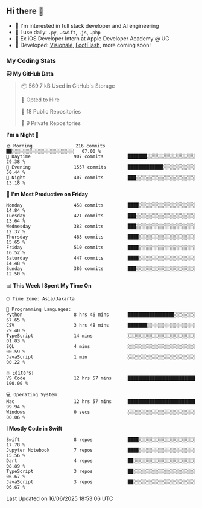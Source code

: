 ## Hi there 👋

- 🤖 I'm interested in full stack developer and AI engineering
- 🌱 I use daily: `.py`, `.swift`, `.js`, `.php`
- 🍎 Ex iOS Developer Intern at Apple Developer Academy @ UC
- 🔨 Developed: [Visionalé](https://apps.apple.com/id/app/visional%C3%A9/id6737191146), [FootFlash](https://apps.apple.com/id/app/footflash/id6550905078), more coming soon!

### My Coding Stats

<!--START_SECTION:waka-->
**🐱 My GitHub Data** 

> 📦 569.7 kB Used in GitHub's Storage 
 > 
> 💼 Opted to Hire
 > 
> 📜 18 Public Repositories 
 > 
> 🔑 9 Private Repositories 
 > 
**I'm a Night 🦉** 

```text
🌞 Morning                216 commits         ██░░░░░░░░░░░░░░░░░░░░░░░   07.00 % 
🌆 Daytime                907 commits         ███████░░░░░░░░░░░░░░░░░░   29.38 % 
🌃 Evening                1557 commits        █████████████░░░░░░░░░░░░   50.44 % 
🌙 Night                  407 commits         ███░░░░░░░░░░░░░░░░░░░░░░   13.18 % 
```
📅 **I'm Most Productive on Friday** 

```text
Monday                   458 commits         ████░░░░░░░░░░░░░░░░░░░░░   14.84 % 
Tuesday                  421 commits         ███░░░░░░░░░░░░░░░░░░░░░░   13.64 % 
Wednesday                382 commits         ███░░░░░░░░░░░░░░░░░░░░░░   12.37 % 
Thursday                 483 commits         ████░░░░░░░░░░░░░░░░░░░░░   15.65 % 
Friday                   510 commits         ████░░░░░░░░░░░░░░░░░░░░░   16.52 % 
Saturday                 447 commits         ████░░░░░░░░░░░░░░░░░░░░░   14.48 % 
Sunday                   386 commits         ███░░░░░░░░░░░░░░░░░░░░░░   12.50 % 
```


📊 **This Week I Spent My Time On** 

```text
🕑︎ Time Zone: Asia/Jakarta

💬 Programming Languages: 
Python                   8 hrs 46 mins       █████████████████░░░░░░░░   67.65 % 
CSV                      3 hrs 48 mins       ███████░░░░░░░░░░░░░░░░░░   29.40 % 
TypeScript               14 mins             ░░░░░░░░░░░░░░░░░░░░░░░░░   01.83 % 
SQL                      4 mins              ░░░░░░░░░░░░░░░░░░░░░░░░░   00.59 % 
JavaScript               1 min               ░░░░░░░░░░░░░░░░░░░░░░░░░   00.22 % 

🔥 Editors: 
VS Code                  12 hrs 57 mins      █████████████████████████   100.00 % 

💻 Operating System: 
Mac                      12 hrs 57 mins      █████████████████████████   99.94 % 
Windows                  0 secs              ░░░░░░░░░░░░░░░░░░░░░░░░░   00.06 % 
```

**I Mostly Code in Swift** 

```text
Swift                    8 repos             ████░░░░░░░░░░░░░░░░░░░░░   17.78 % 
Jupyter Notebook         7 repos             ████░░░░░░░░░░░░░░░░░░░░░   15.56 % 
Dart                     4 repos             ██░░░░░░░░░░░░░░░░░░░░░░░   08.89 % 
TypeScript               3 repos             ██░░░░░░░░░░░░░░░░░░░░░░░   06.67 % 
JavaScript               3 repos             ██░░░░░░░░░░░░░░░░░░░░░░░   06.67 % 
```




 Last Updated on 16/06/2025 18:53:06 UTC
<!--END_SECTION:waka-->

<!--
**nico-samuelson/nico-samuelson** is a ✨ _special_ ✨ repository because its `README.md` (this file) appears on your GitHub profile.

Here are some ideas to get you started:

- 🔭 I’m currently working on ...
- 🌱 I’m currently learning ...
- 👯 I’m looking to collaborate on ...
- 🤔 I’m looking for help with ...
- 💬 Ask me about ...
- 📫 How to reach me: ...
- 😄 Pronouns: ...
- ⚡ Fun fact: ...
-->
